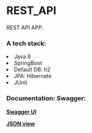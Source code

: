 # REST_API
REST API APP.

<h3>A tech stack:</h3>
<li>Java 8</li>
<li>SpringBoot</li>
<li>Default DB: h2</li>
<li>JPA: Hibernate</li>
<li>JUnit</li>


<h3>Documentation: Swagger:</h3>
<p><strong><a href="http://localhost:8080/swagger-ui.html#">Swagger UI</a></strong></p>
<p><strong><a href="http://localhost:8080/v2/api-docs">JSON view</a></strong></p>



